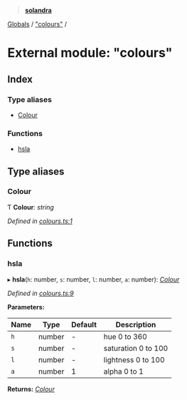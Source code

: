 > **[solandra](../README.md)**

[Globals](../README.md) / ["colours"](_colours_.md) /

# External module: "colours"

## Index

### Type aliases

* [Colour](_colours_.md#colour)

### Functions

* [hsla](_colours_.md#hsla)

## Type aliases

###  Colour

Ƭ **Colour**: *string*

*Defined in [colours.ts:1](https://github.com/jamesporter/solandra/blob/9c7ec25/src/lib/colours.ts#L1)*

## Functions

###  hsla

▸ **hsla**(`h`: number, `s`: number, `l`: number, `a`: number): *[Colour](_colours_.md#colour)*

*Defined in [colours.ts:9](https://github.com/jamesporter/solandra/blob/9c7ec25/src/lib/colours.ts#L9)*

**Parameters:**

Name | Type | Default | Description |
------ | ------ | ------ | ------ |
`h` | number | - | hue 0 to 360 |
`s` | number | - | saturation 0 to 100 |
`l` | number | - | lightness 0 to 100 |
`a` | number | 1 | alpha 0 to 1  |

**Returns:** *[Colour](_colours_.md#colour)*